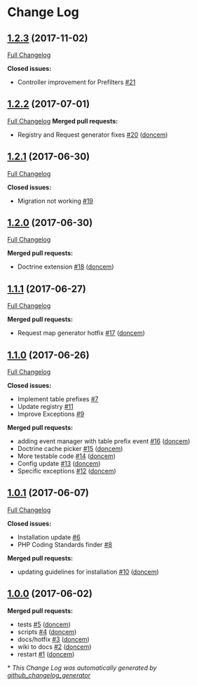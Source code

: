 # Change Log

## [1.2.3](https://github.com/doncem/xFrame/tree/1.2.3) (2017-11-02)
[Full Changelog](https://github.com/doncem/xFrame/compare/1.2.2...1.2.3)

**Closed issues:**

- Controller improvement for Prefilters [\#21](https://github.com/doncem/xFrame/issues/21)

## [1.2.2](https://github.com/doncem/xFrame/tree/1.2.2) (2017-07-01)
[Full Changelog](https://github.com/doncem/xFrame/compare/1.2.1...1.2.2)
**Merged pull requests:**

- Registry and Request generator fixes [\#20](https://github.com/doncem/xFrame/pull/20) ([doncem](https://github.com/doncem))

## [1.2.1](https://github.com/doncem/xFrame/tree/1.2.1) (2017-06-30)
[Full Changelog](https://github.com/doncem/xFrame/compare/1.2.0...1.2.1)

**Closed issues:**

- Migration not working [\#19](https://github.com/doncem/xFrame/issues/19)

## [1.2.0](https://github.com/doncem/xFrame/tree/1.2.0) (2017-06-30)
[Full Changelog](https://github.com/doncem/xFrame/compare/1.1.1...1.2.0)

**Merged pull requests:**

- Doctrine extension [\#18](https://github.com/doncem/xFrame/pull/18) ([doncem](https://github.com/doncem))

## [1.1.1](https://github.com/doncem/xFrame/tree/1.1.1) (2017-06-27)
[Full Changelog](https://github.com/doncem/xFrame/compare/1.1.0...1.1.1)

**Merged pull requests:**

- Request map generator hotfix [\#17](https://github.com/doncem/xFrame/pull/17) ([doncem](https://github.com/doncem))

## [1.1.0](https://github.com/doncem/xFrame/tree/1.1.0) (2017-06-26)
[Full Changelog](https://github.com/doncem/xFrame/compare/1.0.1...1.1.0)

**Closed issues:**

- Implement table prefixes [\#7](https://github.com/doncem/xFrame/issues/7)
- Update registry [\#11](https://github.com/doncem/xFrame/issues/11)
- Improve Exceptions [\#9](https://github.com/doncem/xFrame/issues/9)

**Merged pull requests:**

- adding event manager with table prefix event [\#16](https://github.com/doncem/xFrame/pull/16) ([doncem](https://github.com/doncem))
- Doctrine cache picker [\#15](https://github.com/doncem/xFrame/pull/15) ([doncem](https://github.com/doncem))
- More testable code [\#14](https://github.com/doncem/xFrame/pull/14) ([doncem](https://github.com/doncem))
- Config update [\#13](https://github.com/doncem/xFrame/pull/13) ([doncem](https://github.com/doncem))
- Specific exceptions [\#12](https://github.com/doncem/xFrame/pull/12) ([doncem](https://github.com/doncem))

## [1.0.1](https://github.com/doncem/xFrame/tree/1.0.1) (2017-06-07)
[Full Changelog](https://github.com/doncem/xFrame/compare/1.0.0...1.0.1)

**Closed issues:**

- Installation update [\#6](https://github.com/doncem/xFrame/issues/6)
- PHP Coding Standards finder [\#8](https://github.com/doncem/xFrame/issues/8)

**Merged pull requests:**

- updating guidelines for installation [\#10](https://github.com/doncem/xFrame/pull/10) ([doncem](https://github.com/doncem))

## [1.0.0](https://github.com/doncem/xFrame/tree/1.0.0) (2017-06-02)
**Merged pull requests:**

- tests [\#5](https://github.com/doncem/xFrame/pull/5) ([doncem](https://github.com/doncem))
- scripts [\#4](https://github.com/doncem/xFrame/pull/4) ([doncem](https://github.com/doncem))
- docs/hotfix [\#3](https://github.com/doncem/xFrame/pull/3) ([doncem](https://github.com/doncem))
- wiki to docs [\#2](https://github.com/doncem/xFrame/pull/2) ([doncem](https://github.com/doncem))
- restart [\#1](https://github.com/doncem/xFrame/pull/1) ([doncem](https://github.com/doncem))



\* *This Change Log was automatically generated by [github_changelog_generator](https://github.com/skywinder/Github-Changelog-Generator)*
